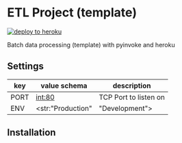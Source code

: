 # ETL Project (template)
[![deploy to heroku](https://img.shields.io/badge/Deploy%20to-heroku-7056bf.svg)](https://heroku.com/deploy)

Batch data processing (template) with pyinvoke and heroku

## Settings
key|value schema|description
-|-|-
PORT|<int:80>|TCP Port to listen on
ENV|<str:"Production"|"Development">|Flask environment

## Installation


